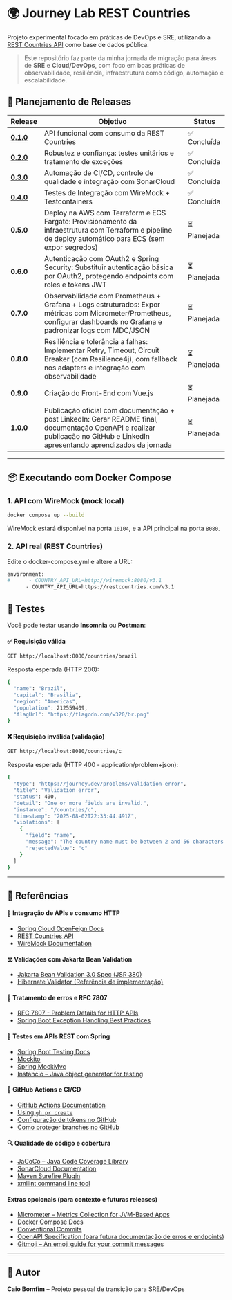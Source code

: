 # 🌍 Journey Lab REST Countries

Projeto experimental focado em práticas de DevOps e SRE, utilizando a [REST Countries API](https://restcountries.com/) como base de dados pública.

> Este repositório faz parte da minha jornada de migração para áreas de **SRE** e **Cloud/DevOps**, com foco em boas práticas de observabilidade, resiliência, infraestrutura como código, automação e escalabilidade.

## 📅 Planejamento de Releases

| Release                       | Objetivo                                                                                                                                                                      | Status         |
|-------------------------------|-------------------------------------------------------------------------------------------------------------------------------------------------------------------------------|----------------|
| [**0.1.0**](CHANGELOG.md#010) | API funcional com consumo da REST Countries                                                                                                                                   | ✅ Concluída    |
| [**0.2.0**](CHANGELOG.md#020) | Robustez e confiança: testes unitários e tratamento de exceções                                                                                                               | ✅ Concluída    |
| [**0.3.0**](CHANGELOG.md#030) | Automação de CI/CD, controle de qualidade e integração com SonarCloud                                                                                                         | ✅ Concluída    |
| [**0.4.0**](CHANGELOG.md#040) | Testes de Integração com WireMock + Testcontainers                                                                                                                            | ✅ Concluída    |
| **0.5.0**                     | Deploy na AWS com Terraform e ECS Fargate: Provisionamento da infraestrutura com Terraform e pipeline de deploy automático para ECS (sem expor segredos)                      | ⏳ Planejada    |
| **0.6.0**                     | Autenticação com OAuth2 e Spring Security: Substituir autenticação básica por OAuth2, protegendo endpoints com roles e tokens JWT                                             | ⏳ Planejada    |
| **0.7.0**                     | Observabilidade com Prometheus + Grafana + Logs estruturados: Expor métricas com Micrometer/Prometheus, configurar dashboards no Grafana e padronizar logs com MDC/JSON       | ⏳ Planejada    |
| **0.8.0**                     | Resiliência e tolerância a falhas: Implementar Retry, Timeout, Circuit Breaker (com Resilience4j), com fallback nos adapters e integração com observabilidade                 | ⏳ Planejada    |
| **0.9.0**                     | Criação do Front-End com Vue.js                                                                                                                                               | ⏳ Planejada    |
| **1.0.0**                     | Publicação oficial com documentação + post LinkedIn: Gerar README final, documentação OpenAPI e realizar publicação no GitHub e LinkedIn apresentando aprendizados da jornada | ⏳ Planejada    |

---

## 📦 Executando com Docker Compose

### 1. API com WireMock (mock local)

```bash
docker compose up --build
```

WireMock estará disponível na porta `10104`, e a API principal na porta `8080`.

### 2. API real (REST Countries)

Edite o docker-compose.yml e altere a URL:

```bash
environment:
#      - COUNTRY_API_URL=http://wiremock:8080/v3.1
      - COUNTRY_API_URL=https://restcountries.com/v3.1
```

## 🧪 Testes

Você pode testar usando **Insomnia** ou **Postman**:

#### ✅ Requisição válida

```bash
GET http://localhost:8080/countries/brazil
```

Resposta esperada (HTTP 200):

```bash
{
  "name": "Brazil",
  "capital": "Brasilia",
  "region": "Americas",
  "population": 212559409,
  "flagUrl": "https://flagcdn.com/w320/br.png"
}
```

#### ❌ Requisição inválida (validação)

```bash
GET http://localhost:8080/countries/c
```

Resposta esperada (HTTP 400 - application/problem+json):

```bash
{
  "type": "https://journey.dev/problems/validation-error",
  "title": "Validation error",
  "status": 400,
  "detail": "One or more fields are invalid.",
  "instance": "/countries/c",
  "timestamp": "2025-08-02T22:33:44.491Z",
  "violations": [
    {
      "field": "name",
      "message": "The country name must be between 2 and 56 characters.",
      "rejectedValue": "c"
    }
  ]
}
```

---

## 📘 Referências

#### 🧩 Integração de APIs e consumo HTTP
- [Spring Cloud OpenFeign Docs](https://docs.spring.io/spring-cloud-openfeign/docs/current/reference/html/)
- [REST Countries API](https://restcountries.com/)
- [WireMock Documentation](https://wiremock.org/docs/)

#### ⚖️ Validações com Jakarta Bean Validation
- [Jakarta Bean Validation 3.0 Spec (JSR 380)](https://jakarta.ee/specifications/bean-validation/3.0/jakarta-bean-validation-spec-3.0.html)
- [Hibernate Validator (Referência de implementação)](https://hibernate.org/validator/)

#### 🚨 Tratamento de erros e RFC 7807
- [RFC 7807 - Problem Details for HTTP APIs](https://datatracker.ietf.org/doc/html/rfc7807)
- [Spring Boot Exception Handling Best Practices](https://reflectoring.io/spring-boot-exception-handling/)

#### 🧪 Testes em APIs REST com Spring
- [Spring Boot Testing Docs](https://docs.spring.io/spring-boot/reference/testing/index.html#testing)
- [Mockito](https://site.mockito.org/)
- [Spring MockMvc](https://docs.spring.io/spring-framework/docs/current/javadoc-api/org/springframework/test/web/servlet/MockMvc.html)
- [Instancio – Java object generator for testing](https://www.instancio.org/)

#### 🧠 GitHub Actions e CI/CD
- [GitHub Actions Documentation](https://docs.github.com/actions)
- [Using `gh pr create`](https://cli.github.com/manual/gh_pr_create)
- [Configuração de tokens no GitHub](https://docs.github.com/en/authentication/keeping-your-account-and-data-secure/creating-a-personal-access-token)
- [Como proteger branches no GitHub](https://docs.github.com/en/repositories/configuring-branches-and-merges-in-your-repository/managing-protected-branches)

#### 🔍 Qualidade de código e cobertura
- [JaCoCo – Java Code Coverage Library](https://www.jacoco.org/jacoco/)
- [SonarCloud Documentation](https://docs.sonarcloud.io/)
- [Maven Surefire Plugin](https://maven.apache.org/surefire/maven-surefire-plugin/)
- [xmllint command line tool](http://xmlsoft.org/xmllint.html)

#### Extras opcionais (para contexto e futuras releases)
- [Micrometer – Metrics Collection for JVM-Based Apps](https://micrometer.io/)
- [Docker Compose Docs](https://docs.docker.com/compose/)
- [Conventional Commits](https://www.conventionalcommits.org/en/v1.0.0/)
- [OpenAPI Specification (para futura documentação de erros e endpoints)](https://spec.openapis.org/oas/latest.html)
- [Gitmoji – An emoji guide for your commit messages](https://gitmoji.dev/)

---

## 📌 Autor
**Caio Bomfim** – Projeto pessoal de transição para SRE/DevOps
